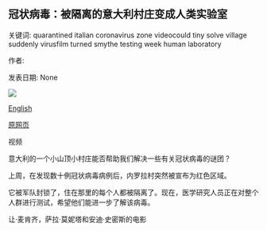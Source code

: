 ## 冠状病毒：被隔离的意大利村庄变成人类实验室

关键词: quarantined italian coronavirus zone videocould tiny solve village suddenly virusfilm turned smythe testing week human laboratory

作者: 

发表日期: None

![](https://ichef.bbci.co.uk/news/1024/branded_news/B543/production/_111630464_e94c8dae-70f3-4800-86e6-fdd46b36e077.jpg)

[English](Coronavirus%3A%20Quarantined%20Italian%20village%20turned%20into%20human%20laboratory.md)

[原网页](https://www.bbc.com/news/world-europe-52159316)

视频

意大利的一个小山顶小村庄能否帮助我们解决一些有关冠状病毒的谜团？

上周，在发现数十例冠状病毒病例后，内罗拉村突然被宣布为红色区域。

它被军队封锁了，住在那里的每个人都被隔离了。现在，医学研究人员正在对整个人群进行测试，希望他们能进一步了解该病毒。

让·麦肯齐，萨拉·莫妮塔和安迪·史密斯的电影